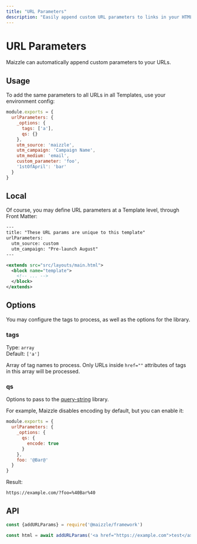 ```yaml
---
title: "URL Parameters"
description: "Easily append custom URL parameters to links in your HTML email template"
---
```


# URL Parameters

Maizzle can automatically append custom parameters to your URLs.

## Usage

To add the same parameters to all URLs in all Templates, use your environment config:

<code-sample title="config.js">

  ```js
  module.exports = {
    urlParameters: {
      _options: {
        tags: ['a'],
        qs: {}
      },
      utm_source: 'maizzle',
      utm_campaign: 'Campaign Name',
      utm_medium: 'email',
      custom_parameter: 'foo',
      '1stOfApril': 'bar'
    }
  }
  ```

</code-sample>

## Local

Of course, you may define URL parameters at a Template level, through Front Matter:

<code-sample title="src/templates/example.html">

  ```xml
  ---
  title: "These URL params are unique to this template"
  urlParameters:
    utm_source: custom
    utm_campaign: "Pre-launch August"
  ---

  <extends src="src/layouts/main.html">
    <block name="template">
      <!-- ... -->
    </block>
  </extends>
  ```

</code-sample>

## Options

You may configure the tags to process, as well as the options for the library.

### tags

Type: `array`
<br>
Default: `['a']`

Array of tag names to process. Only URLs inside `href=""` attributes of tags in this array will be processed.

### qs

Options to pass to the [query-string](https://github.com/sindresorhus/query-string#stringifyobject-options) library.

For example, Maizzle disables encoding by default, but you can enable it:

<code-sample title="config.js">

  ```js
  module.exports = {
    urlParameters: {
      _options: {
        qs: {
          encode: true
        }
      },
      foo: '@Bar@'
    }
  }
  ```

</code-sample>

Result:

```xml
https://example.com/?foo=%40Bar%40
```

## API

<code-sample title="app.js">

  ```js
  const {addURLParams} = require('@maizzle/framework')

  const html = await addURLParams('<a href="https://example.com">test</a>', {utm_source: 'maizzle'})
  ```

</code-sample>
